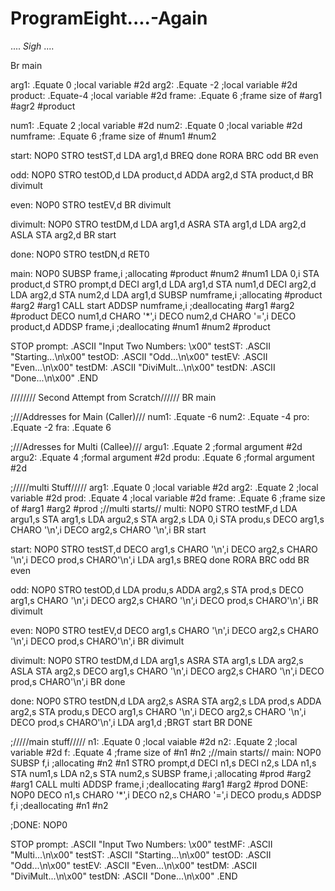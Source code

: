 ProgramEight....-Again
======================

.... *Sigh* ....



Br main

arg1: .Equate 0 ;local variable #2d
arg2: .Equate -2 ;local variable #2d
product: .Equate-4 ;local variable #2d
frame: .Equate 6 ;frame size of #arg1 #agr2  #product

num1: .Equate 2 ;local variable #2d
num2: .Equate 0 ;local variable #2d
numframe: .Equate 6 ;frame size of #num1 #num2

start: NOP0
STRO testST,d
LDA arg1,d 
BREQ done
RORA
BRC odd
BR even

odd: NOP0
STRO testOD,d
LDA product,d
ADDA arg2,d 
STA product,d
BR divimult

even: NOP0
STRO testEV,d
BR divimult

divimult: NOP0
STRO testDM,d 
LDA arg1,d
ASRA
STA arg1,d
LDA arg2,d
ASLA
STA arg2,d
BR start

done: NOP0
STRO testDN,d
RET0

main: NOP0
SUBSP frame,i ;allocating #product #num2 #num1 
LDA 0,i
STA product,d
STRO prompt,d
DECI arg1,d
LDA arg1,d
STA num1,d
DECI arg2,d
LDA arg2,d
STA num2,d
LDA arg1,d
SUBSP numframe,i ;allocating #product #arg2 #arg1 
CALL start 
ADDSP numframe,i ;deallocating #arg1 #arg2 #product 
DECO num1,d
CHARO '*',i
DECO num2,d
CHARO '=',i
DECO product,d
ADDSP frame,i ;deallocating #num1 #num2 #product 

STOP
prompt: .ASCII "Input Two Numbers: \x00"
testST: .ASCII "Starting...\n\x00"
testOD: .ASCII "Odd...\n\x00"
testEV: .ASCII "Even...\n\x00"
testDM: .ASCII "DiviMult...\n\x00"
testDN: .ASCII "Done...\n\x00"
.END





//////// Second Attempt from Scratch//////
BR main

;///Addresses for Main (Caller)///
num1: .Equate -6
num2: .Equate -4
pro: .Equate -2
fra: .Equate 6

;///Adresses for Multi (Callee)///
argu1: .Equate 2 ;formal argument #2d
argu2: .Equate 4 ;formal argument #2d
produ: .Equate 6 ;formal argument #2d

;/////multi Stuff/////
arg1: .Equate 0 ;local variable #2d
arg2: .Equate 2 ;local variable #2d
prod: .Equate 4 ;local variable #2d
frame: .Equate 6 ;frame size of #arg1 #arg2 #prod
;//multi starts//
multi: NOP0 
STRO testMF,d
LDA argu1,s
STA arg1,s
LDA argu2,s 
STA arg2,s
LDA 0,i
STA produ,s
DECO arg1,s
CHARO '\n',i
DECO arg2,s
CHARO '\n',i
BR start

start: NOP0
STRO testST,d
DECO arg1,s
CHARO '\n',i
DECO arg2,s
CHARO '\n',i
DECO prod,s
CHARO'\n',i
LDA arg1,s
BREQ done 
RORA
BRC odd
BR even

odd: NOP0
STRO testOD,d
LDA produ,s
ADDA arg2,s
STA prod,s
DECO arg1,s
CHARO '\n',i
DECO arg2,s
CHARO '\n',i
DECO prod,s
CHARO'\n',i
BR divimult

even: NOP0
STRO testEV,d
DECO arg1,s
CHARO '\n',i
DECO arg2,s
CHARO '\n',i
DECO prod,s
CHARO'\n',i
BR divimult

divimult: NOP0
STRO testDM,d
LDA arg1,s
ASRA
STA arg1,s
LDA arg2,s
ASLA
STA arg2,s
DECO arg1,s
CHARO '\n',i
DECO arg2,s
CHARO '\n',i
DECO prod,s
CHARO'\n',i
BR done 

done: NOP0
STRO testDN,d
LDA arg2,s
ASRA
STA arg2,s
LDA prod,s
ADDA arg2,s
STA produ,s
DECO arg1,s
CHARO '\n',i
DECO arg2,s
CHARO '\n',i
DECO prod,s
CHARO'\n',i
LDA arg1,d
;BRGT start
BR DONE



;/////main stuff/////
n1: .Equate 0 ;local vaiable #2d
n2: .Equate 2 ;local variable #2d
f: .Equate 4 ;frame size of #n1 #n2 
;//main starts//
main: NOP0
SUBSP f,i ;allocating #n2 #n1
STRO prompt,d
DECI n1,s
DECI n2,s
LDA n1,s
STA num1,s
LDA n2,s
STA num2,s
SUBSP frame,i ;allocating #prod #arg2 #arg1
CALL multi 
ADDSP frame,i ;deallocating #arg1 #arg2 #prod
DONE: NOP0
DECO n1,s
CHARO '*',i
DECO n2,s
CHARO '=',i
DECO produ,s
ADDSP f,i ;deallocating #n1 #n2

;DONE: NOP0

STOP
prompt: .ASCII "Input Two Numbers: \x00" 
testMF: .ASCII "Multi...\n\x00"
testST: .ASCII "Starting...\n\x00"
testOD: .ASCII "Odd...\n\x00"
testEV: .ASCII "Even...\n\x00"
testDM: .ASCII "DiviMult...\n\x00"
testDN: .ASCII "Done...\n\x00"
.END